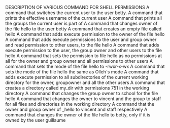 DESCRIPTION OF VARIOUS COMMAND FOR SHELL PERMISSIONS
A command that switches the current user to the user betty.
A command that prints the effective username of the current user
A command that prints all the groups the current user is part of
A command that changes owner of the file hello to the user betty
A command that creates an empty file called hello
A command that adds execute permission to the owner of the file hello
A command that adds execute permissions to the user and group owner and read permission to other users, to the file hello
A command that adds execute permission to the user, the group owner and other users to the file hello
A command that sets the permission to file hello as no permissions at all for the owner and group owner and all permissions to other users
A command that sets the mode of the file hello to -rwxr-x-wx
A command that sets the mode of the file hello the same as Olleh`s mode
A command that adds execute permission to all subdirectories of the current working directory for the owner, groupowner and all the other users
A command that creates a directory called my_dir with permissions 751 in the working directory
A command that changes the group owner to school for the file hello
A command that changes the owner to vincent and the group to staff for all files and directories in the working directory
A command that the owner and group owner of _hello to vincent and staff respectively
A command that changes the owner of the file hello to betty, only if it is owned by the user guillaume


